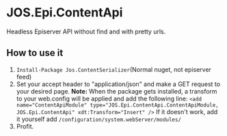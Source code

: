 # JOS.Epi.ContentApi
Headless Episerver API without find and with pretty urls.

## How to use it

1. ```Install-Package Jos.ContentSerializer```(Normal nuget, not episerver feed)
2. Set your accept header to "application/json" and make a GET request to your desired page. **Note:** When the package gets installed, a transform to your web.config will be applied and add the following line:
```<add name="ContentApiModule" type="JOS.Epi.ContentApi.ContentApiModule, JOS.Epi.ContentApi" xdt:Transform="Insert" />```
If it doesn't work, add it yourself add ```/configuration/system.webServer/modules/```
3. Profit.
